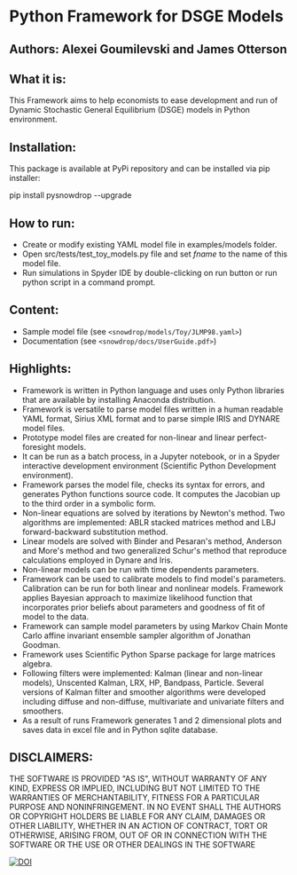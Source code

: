 # Python Framework for DSGE Models
 
## Authors: Alexei Goumilevski and James Otterson
 
## What it is:
This Framework aims to help economists to ease development and run 
of Dynamic Stochastic General Equilibrium (DSGE) models in Python environment.

## Installation:
This package is available at PyPi repository and can be installed via pip installer:

pip install pysnowdrop --upgrade
 
 ## How to run:
 - Create or modify existing YAML model file in examples/models folder.
 - Open src/tests/test_toy_models.py file and set *fname* to the name of this model file.
 - Run simulations in Spyder IDE by double-clicking on run button or run python script in a command prompt.

## Content:
 - Sample model file (see `<snowdrop/models/Toy/JLMP98.yaml>`)
 - Documentation (see `<snowdrop/docs/UserGuide.pdf>`)

## Highlights:
- Framework is written in Python language and uses only Python libraries that are available by installing Anaconda distribution.
- Framework is versatile to parse model  files written in a human readable YAML format, Sirius XML format and to parse simple IRIS and DYNARE model files.
- Prototype model files are created for non-linear and linear perfect-foresight models.
- It can be run as a batch process, in a Jupyter notebook, or in a Spyder interactive development environment (Scientific Python Development environment).
- Framework parses the model file, checks its syntax for errors, and generates Python functions source code.  It computes the Jacobian up to the third order in a symbolic form.
- Non-linear equations are solved by iterations by Newton's method.  Two algorithms are implemented: ABLR stacked matrices method and LBJ forward-backward substitution method.
- Linear models are solved with Binder and Pesaran's method, Anderson and More's method and two generalized Schur's method that reproduce calculations employed in Dynare and Iris.
- Non-linear models can be run with time dependents parameters.
- Framework can be used to calibrate models to find model's parameters. Calibration can be run for both linear and nonlinear models.  Framework applies Bayesian approach to maximize likelihood function that incorporates prior beliefs about parameters and goodness of fit of model to the data.
- Framework can sample model parameters by using Markov Chain Monte Carlo affine invariant ensemble sampler algorithm of Jonathan Goodman.
- Framework uses Scientific Python Sparse package for large matrices algebra.
- Following filters were implemented: Kalman (linear and non-linear models), Unscented Kalman, LRX, HP, Bandpass, Particle.  Several versions of Kalman filter and smoother algorithms were developed including diffuse and non-diffuse, multivariate and univariate filters and smoothers.
- As a result of runs Framework generates 1 and 2 dimensional plots and saves data in excel file and in Python sqlite database.

## DISCLAIMERS:
THE SOFTWARE IS PROVIDED "AS IS", WITHOUT WARRANTY OF ANY KIND, EXPRESS OR IMPLIED, INCLUDING BUT NOT LIMITED TO THE WARRANTIES OF MERCHANTABILITY, FITNESS FOR A PARTICULAR PURPOSE AND NONINFRINGEMENT. IN NO EVENT SHALL THE AUTHORS OR COPYRIGHT HOLDERS BE LIABLE FOR ANY CLAIM, DAMAGES OR OTHER LIABILITY, WHETHER IN AN ACTION OF CONTRACT, TORT OR OTHERWISE, ARISING FROM, OUT OF OR IN CONNECTION WITH THE SOFTWARE OR THE USE OR OTHER DEALINGS IN THE SOFTWARE

[![DOI](https://zenodo.org/badge/DOI/10.5281/zenodo.14649322.svg)](https://doi.org/10.5281/zenodo.14649322)
